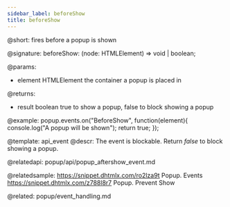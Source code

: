 ```yaml
---
sidebar_label: beforeShow
title: beforeShow
---          
```


@short: fires before a popup is shown

@signature: beforeShow: (node: HTMLElement) => void | boolean;

@params:
- element 		HTMLElement		 the container a popup is placed in

@returns:
- result		boolean			true to show a popup, false to block showing a popup

@example:
popup.events.on("BeforeShow", function(element){
    console.log("A popup will be shown");
    return true;
});


@template: api_event
@descr:
The event is blockable. Return *false* to block showing a popup.

@relatedapi:
popup/api/popup_aftershow_event.md

@relatedsample: 
https://snippet.dhtmlx.com/ro2lza9t	Popup. Events
https://snippet.dhtmlx.com/z788l8r7	Popup. Prevent Show

@related: popup/event_handling.md